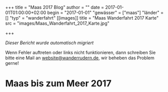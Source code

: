 +++
title = "Maas 2017 Blog"
author = ""
date = 2017-01-01T01:00:00+02:00
begin = "2017-01-01"
"gewässer" = ["maas"]
"länder" = []
"typ" = "wanderfahrt"
[[images]]
title = "Maas Wanderfahrt 2017 Karte"
src = "images/Maas_Wanderfahrt_2017_Karte.jpg"

+++


*Dieser Bericht wurde automatisch migriert*

Wenn Fehler auftreten oder links nicht funktionieren, dann schreiben Sie bitte eine Mail an website@wanderrudern.de, wir beheben das Problem gerne!



# Maas bis zum Meer 2017



